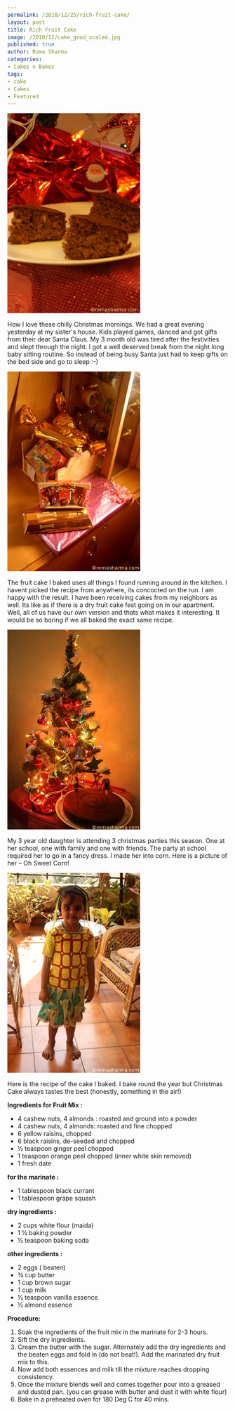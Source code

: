 ```yaml
--- 
permalink: /2010/12/25/rich-fruit-cake/
layout: post
title: Rich Fruit Cake
image: /2010/12/cake_good_scaled.jpg
published: true
author: Roma Sharma
categories: 
- Cakes n Bakes
tags:
- cake
- Cakes
- Featured
---
```

<a href="/2010/12/cake_good_scaled.jpg"><img class="alignnone size-full wp-image-2353" title="cake_good_scaled" src="/2010/12/cake_good_scaled.jpg" alt="" width="303" height="455" /></a>

How I love these chilly Christmas mornings. We had a great evening yesterday at my sister's house. Kids played games, danced and got gifts from their dear Santa Claus. My 3 month old was tired after the festivities and slept through the night. I got a well deserved break from the night long baby sitting routine. So instead of being busy Santa just had to keep gifts on the bed side and go to sleep :-)

<div class='post-image'><a href="/2010/12/gifts_scaled.jpg"><img class="size-full wp-image-2354" title="gifts_scaled" src="/2010/12/gifts_scaled.jpg" alt="" width="303" height="455" /></a></div>

The fruit cake I baked uses all things I found running around in the kitchen. I havent picked the recipe from anywhere, its concocted on the run. I am happy with the result. I have been receiving cakes from my neighbors as well. Its like as if there is a dry fruit cake fest going on in our apartment. Well, all of us have our own version and thats what makes it interesting. It would be so boring if we all baked the exact same recipe.

<div class='post-image'><a href="/2010/12/christmas_tree_scaled.jpg"><img class="size-full wp-image-2355" title="christmas_tree_scaled" src="/2010/12/christmas_tree_scaled.jpg" alt="" width="303" height="455" /></a></div>

My 3 year old daughter is attending 3 christmas parties this season. One at her school, one with family and one with friends. The party at school required her to go in a fancy dress. I made her into corn. Here is a picture of her – Oh Sweet Corn!

<div class='post-image'><a href="/2010/12/bhutta_scaled.jpg"><img class="size-full wp-image-2356" title="bhutta_scaled" src="/2010/12/bhutta_scaled.jpg" alt="" width="303" height="455" /></a></div>

Here is the recipe of the cake I baked. I bake round the year but Christmas Cake always tastes the best (honestly, something in the air!)

<strong>Ingredients for Fruit Mix :</strong>
<ul>
	<li>4 cashew nuts, 4 almonds : roasted and ground into a powder</li>
	<li>4 cashew nuts, 4 almonds: roasted and fine chopped</li>
	<li>6 yellow raisins, chopped</li>
	<li>6 black raisins, de-seeded and chopped</li>
	<li>½ teaspoon ginger peel chopped</li>
	<li>1 teaspoon orange peel chopped (inner white skin removed)</li>
	<li>1 fresh date</li>
</ul>
<strong>for the marinate :</strong>
<ul>
	<li>1 tablespoon black currant</li>
	<li>1 tablespoon grape squash</li>
</ul>
<strong>dry ingredients :</strong>
<ul>
	<li>2 cups white flour (maida)</li>
	<li>1 ½ baking powder</li>
	<li>½ teaspoon baking soda</li>
</ul>
<strong>other ingredients :</strong>
<ul>
	<li>2 eggs ( beaten)</li>
	<li>¾ cup butter</li>
	<li>1 cup brown sugar</li>
	<li>1 cup milk</li>
	<li>½ teaspoon vanilla essence</li>
	<li>½ almond essence</li>
</ul>
<strong>Procedure:</strong>
<ol>
	<li>Soak the ingredients of the fruit mix in the marinate for 2-3 hours.</li>
	<li>Sift the dry ingredients.</li>
	<li>Cream the butter with the sugar. Alternately add the dry ingredients and the beaten eggs and fold in (do not beat!). Add the marinated dry fruit mix to this.</li>
	<li>Now add both essences and milk till the mixture reaches dropping consistency.</li>
	<li>Once the mixture blends well and comes together pour into a greased and dusted pan. (you can grease with butter and dust it with white flour)</li>
	<li>Bake in a preheated oven for 180 Deg C for 40 mins.</li>
</ol>
